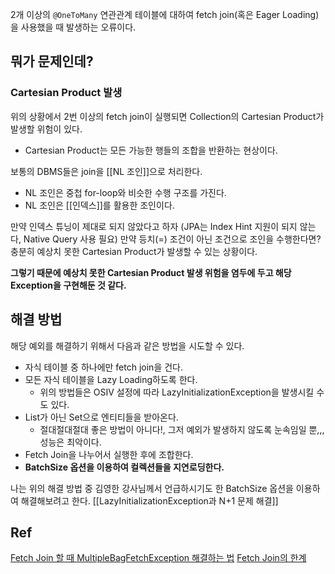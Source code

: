 2개 이상의 `@OneToMany` 연관관계 테이블에 대하여 fetch join(혹은 Eager Loading)을 사용했을 때 발생하는 오류이다.

## 뭐가 문제인데?

### Cartesian Product 발생

위의 상황에서 2번 이상의 fetch join이 실행되면 Collection의 Cartesian Product가 발생할 위험이 있다.
- Cartesian Product는 모든 가능한 행들의 조합을 반환하는 현상이다.

보통의 DBMS들은 join을 [[NL 조인]]으로 처리한다.
- NL 조인은 중첩 for-loop와 비슷한 수행 구조를 가진다.
- NL 조인은 [[인덱스]]를 활용한 조인이다.

만약 인덱스 튜닝이 제대로 되지 않았다고 하자 (JPA는 Index Hint 지원이 되지 않는다, Native Query 사용 필요)
만약 등치(=) 조건이 아닌 조건으로 조인을 수행한다면?
충분히 예상치 못한 Cartesian Product가 발생할 수 있는 상황이다.

**그렇기 때문에 예상치 못한 Cartesian Product 발생 위험을 염두에 두고 해당 Exception을 구현해둔 것 같다.**

## 해결 방법

해당 예외를 해결하기 위해서 다음과 같은 방법을 시도할 수 있다.
- 자식 테이블 중 하나에만 fetch join을 건다.
- 모든 자식 테이블을 Lazy Loading하도록 한다.
	- 위의 방법들은 OSIV 설정에 따라 LazyInitializationException을 발생시킬 수도 있다.
- List가 아닌 Set으로 엔티티들을 받아온다.
	- 절대절대절대 좋은 방법이 아니다!, 그저 예외가 발생하지 않도록 눈속임일 뿐,,, 성능은 최악이다.
- Fetch Join을 나누어서 실행한 후에 조합한다.
- **BatchSize 옵션을 이용하여 컬렉션들을 지연로딩한다.**

나는 위의 해결 방법 중 김영한 강사님께서 언급하시기도 한 BatchSize 옵션을 이용하여 해결해보려고 한다.
[[LazyInitializationException과 N+1 문제 해결]]

## Ref

[Fetch Join 할 때 MultipleBagFetchException 해결하는 법](https://devlog-wjdrbs96.tistory.com/421)
[Fetch Join의 한계](https://velog.io/@antcode97/Fetch-Join%EC%9D%98-%ED%95%9C%EA%B3%84)